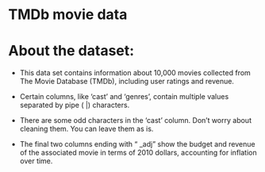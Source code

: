 # TMDb movie data
# About the dataset:
 - This data set contains information about 10,000 movies collected from The Movie Database (TMDb), including user ratings and revenue.
 - Certain columns, like ‘cast’ and ‘genres’, contain multiple values separated by pipe ( |) characters.

 - There are some odd characters in the ‘cast’ column. Don’t worry about cleaning them. You can leave them as is.

 - The final two columns ending with “ _adj” show the budget and revenue of the associated movie in terms of 2010 dollars, accounting for inflation over time.
